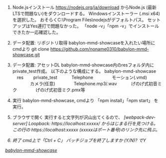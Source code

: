 1. Node.jsインストール
https://nodejs.org/ja/download
からNode.js (最新LTSで問題ない)をダウンロードする。
Windowsインストーラー (.msi x64)を選択した。
おそらくC:\Program Files\nodejsがデフォルトパス。
セットアップはYes連打で問題なかった。
「node -v」「npm -v」でインストールできたか一応確認した。

2. データ配置: リポジトリ取得
babylon-mmd-showcaseを入れたい場所にcmdより
git clone https://github.com/noname0310/babylon-mmd-showcase.git

3. データ配置: アセットDL
babylon-mmd-showcase内のresフォルダ内にprivate_test作成。
以下のような構成にする。
babylon-mmd-showcase
　res
　　private_test
　　　Telephone
　　　　モーション(.vmd)
　　　　カメラ(任意)
　　　　Telephone.mp3/.wav
　　　げのげ式初音ミク
　　　　げのげ式初音ミク.pmx等

4. 実行
babylon-mmd-showcase, cmdより
「npm install」「npm start」
を実行。

5. ブラウザで開く
実行すると文字列が沢山出てくるので、
<i> [webpack-dev-server] Loopback: https://localhost:xxxxx/
からはじまる行を見つける。
この行の https://localhost:xxxxx (xxxxxはポート番号)のリンク先に飛ぶ。

6. 終了
cmd上で「Ctrl + C」
バッチジョブを終了しますか (Y/N)? でY

[babylon-mmd-showcase](https://github.com/noname0310/babylon-mmd)


